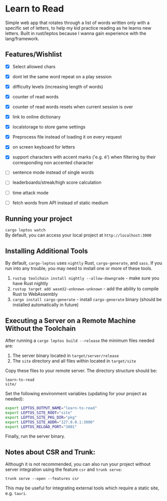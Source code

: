 
# Learn to Read

Simple web app that rotates through a list of words written only with a specific set of letters, to help my kid practice reading as he learns new letters. Built in rust/leptos because I wanna gain experience with the lang/framework.

## Features/Wishlist
- [X] Select allowed chars
- [X] dont let the same word repeat on a play session
- [X] difficulty levels (increasing length of words)
- [X] counter of read words
- [X] counter of read words resets when current session is over
- [X] link to online dictionary
- [X] localstorage to store game settings
- [X] Preprocess file instead of loading it on every request
- [X] on screen keyboard for letters
- [X] support characters with accent marks ('e.g. é') when filtering by their corresponding non accented character
- [ ] sentence mode instead of single words
- [ ] leaderboards/streak/high score calculation
- [ ] time attack mode
- [ ] fetch words from API instead of static medium


## Running your project

`cargo leptos watch`  
By default, you can access your local project at `http://localhost:3000`

## Installing Additional Tools

By default, `cargo-leptos` uses `nightly` Rust, `cargo-generate`, and `sass`. If you run into any trouble, you may need to install one or more of these tools.

1. `rustup toolchain install nightly --allow-downgrade` - make sure you have Rust nightly
2. `rustup target add wasm32-unknown-unknown` - add the ability to compile Rust to WebAssembly
3. `cargo install cargo-generate` - install `cargo-generate` binary (should be installed automatically in future)

## Executing a Server on a Remote Machine Without the Toolchain
After running a `cargo leptos build --release` the minimum files needed are:

1. The server binary located in `target/server/release`
2. The `site` directory and all files within located in `target/site`

Copy these files to your remote server. The directory structure should be:
```text
learn-to-read
site/
```
Set the following environment variables (updating for your project as needed):
```sh
export LEPTOS_OUTPUT_NAME="learn-to-read"
export LEPTOS_SITE_ROOT="site"
export LEPTOS_SITE_PKG_DIR="pkg"
export LEPTOS_SITE_ADDR="127.0.0.1:3000"
export LEPTOS_RELOAD_PORT="3001"
```
Finally, run the server binary.

## Notes about CSR and Trunk:
Although it is not recommended, you can also run your project without server integration using the feature `csr` and `trunk serve`:

`trunk serve --open --features csr`

This may be useful for integrating external tools which require a static site, e.g. `tauri`.
